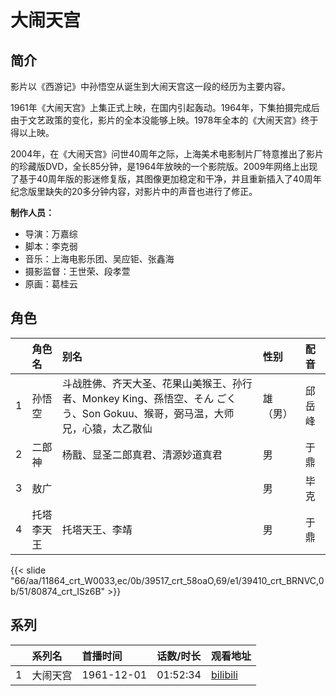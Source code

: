 # 大闹天宫


## 简介

影片以《西游记》中孙悟空从诞生到大闹天宫这一段的经历为主要内容。

1961年《大闹天宫》上集正式上映，在国内引起轰动。1964年，下集拍摄完成后由于文艺政策的变化，影片的全本没能够上映。1978年全本的《大闹天宫》终于得以上映。

2004年，在《大闹天宫》问世40周年之际，上海美术电影制片厂特意推出了影片的珍藏版DVD，全长85分钟，是1964年放映的一个影院版。2009年网络上出现了基于40周年版的影迷修复版，其图像更加稳定和干净，并且重新插入了40周年纪念版里缺失的20多分钟内容，对影片中的声音也进行了修正。

**制作人员：**
- 导演：万嘉综
- 脚本：李克弱
- 音乐：上海电影乐团、吴应钜、张鑫海
- 摄影监督：王世荣、段孝萱
- 原画：葛桂云

## 角色

|     |   角色名   |   别名  | 性别 |  配音  |
|:--- |:------  |:----      |:---  |:--   |
| 1 | 孙悟空 | 斗战胜佛、齐天大圣、花果山美猴王、孙行者、Monkey King、孫悟空、そん ごくう、Son Gokuu、猴哥，弼马温，大师兄，心猿，太乙散仙 | 雄（男） | 邱岳峰 |
| 2 | 二郎神 | 杨戬、显圣二郎真君、清源妙道真君 | 男 | 于鼎 |
| 3 | 敖广 |  | 男 | 毕克 |
| 4 | 托塔李天王 | 托塔天王、李靖 | 男 | 于鼎 |

{{< slide "66/aa/11864_crt_W0033,ec/0b/39517_crt_58oaO,69/e1/39410_crt_BRNVC,0b/51/80874_crt_ISz6B" >}}

## 系列

|     |   系列名   |   首播时间  | 话数/时长  | 观看地址 |
|:---  |:------    |:----      |:---       |:---  |
| 1 | 大闹天宫 | 1961-12-01 | 01:52:34 | [bilibili](https://www.bilibili.com/bangumi/play/ep319063)  |



